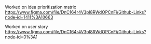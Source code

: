 Worked on idea prioritization matrix 
https://www.figma.com/file/DnC164r4V3pl8RWdOPCnFi/Github-Links?node-id=1411%3A10663

Worked on user story
https://www.figma.com/file/DnC164r4V3pl8RWdOPCnFi/Github-Links?node-id=0%3A1

